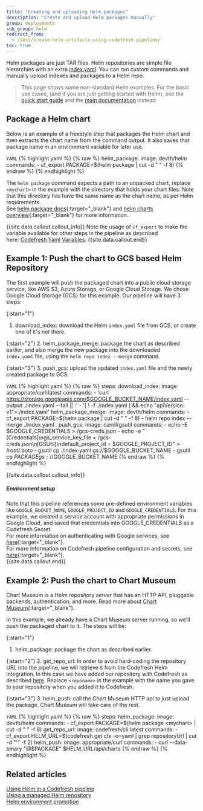 ```yaml
---
title: "Creating and uploading Helm packages"
description: "Create and upload Helm packages manually"
group: deployments
sub_group: helm
redirect_from:
  - /docs/create-helm-artifacts-using-codefresh-pipeline/
toc: true
---
```


Helm packages are just TAR files. Helm repositories are simple file hierarchies with an extra [index.yaml](https://helm.sh/docs/developing_charts/#the-chart-repository-structure).
You can run custom commands and manually upload indexes and packages to a Helm repo.

>This page shows some non-standard Helm examples. For the basic use cases, (and if you are just getting started with Helm), see the [quick start guide]({{site.baseurl}}/docs/getting-started/helm-quick-start-guide/) and the [main documentation]({{site.baseurl}}/docs/deployments/helm/using-helm-in-codefresh-pipeline/) instead.

## Package a Helm chart
Below is an example of a freestyle step that packages the Helm chart and then extracts the chart name from the command output. It also saves that package name in an environment variable for later use.

  `YAML`
{% highlight yaml %}
{% raw %}
helm_package:
    image: devth/helm
    commands:
      - cf_export PACKAGE=$(helm package <mychart> | cut -d " " -f 8)
{% endraw %}
{% endhighlight %}

The `helm package` command expects a path to an unpacked chart, replace `<mychart>` in the example with the directory that holds your chart files. Note that this directory has have the same name as the chart name, as per Helm requirements.<br>
See [helm package docs](https://github.com/kubernetes/helm/blob/master/docs/helm/helm_package.md){:target="_blank"} and [helm charts overview](https://github.com/kubernetes/helm/blob/master/docs/charts.md){:target="_blank"} for more information.

{{site.data.callout.callout_info}}
Note the usage of `cf_export` to make the variable available for other steps in the pipeline as described here: [Codefresh Yaml Variables]({{site.baseurl}}/docs/pipelines/variables). 
{{site.data.callout.end}}

## Example 1: Push the chart to GCS based Helm Repository
The first example will push the packaged chart into a public cloud storage service, like AWS S3, Azure Storage, or Google Cloud Storage. We chose Google Cloud Storage (GCS) for this example.
Our pipeline will have 3 steps:

{:start="1"}
1. download_index: download the Helm `index.yaml` file from GCS, or create one of it's not there.

{:start="2"}
2. helm_package_merge: package the chart as described earlier, and also merge the new package into the downloaded `index.yaml` file, using the `helm repo index --merge` command.

{:start="3"}
3. push_gcs: upload the updated `index.yaml` file and the newly created package to GCS.

  `YAML`
{% highlight yaml %}
{% raw %}
steps:
  download_index:
    image: appropriate/curl:latest
    commands:
      - 'curl https://storage.googleapis.com/$GOOGLE_BUCKET_NAME/index.yaml --output ./index.yaml --fail || :'
      - '[ ! -f ./index.yaml ] && echo "apiVersion: v1">./index.yaml'
  helm_package_merge:
    image: devth/helm
    commands:
      - cf_export PACKAGE=$(helm package <mychart> | cut -d " " -f 8)
      - helm repo index --merge ./index.yaml .
  push_gcs:
    image: camil/gsutil
    commands:
      - echo -E $GOOGLE_CREDENTIALS > /gcs-creds.json
      - echo -e "[Credentials]\ngs_service_key_file = /gcs-creds.json\n[GSUtil]\ndefault_project_id = $GOOGLE_PROJECT_ID" > /root/.boto
      - gsutil cp ./index.yaml gs://$GOOGLE_BUCKET_NAME 
      - gsutil cp $PACKAGE gs://$GOOGLE_BUCKET_NAME
{% endraw %}
{% endhighlight %}

{{site.data.callout.callout_info}}
##### Environment setup

Note that this pipeline references some pre-defined environment variables like `GOOGLE_BUCKET_NAME`, `GOOGLE_PROJECT_ID` and `GOOGLE_CREDENTIALS`. For this example, we created a service account with appropriate permissions in Google Cloud, and saved that credentials into GOOGLE_CREDENTIALS as a Codefresh Secret. <br>
For more information on authenticating with Google services, see [here](https://cloud.google.com/storage/docs/authentication#service_accounts){:target="_blank"}. <br>
For more information on Codefresh pipeline configuration and secrets, see [here](https://codefresh.io/docs/docs/codefresh-yaml/variables/#user-provided-variables){:target="_blank"}. <br> 
{{site.data.callout.end}}

## Example 2: Push the chart to Chart Museum
Chart Museum is a Helm repository *server* that has an HTTP API, pluggable backends, authentication, and more. 
Read more about [Chart Museum](https://github.com/kubernetes-helm/chartmuseum){:target="_blank"}.

In this example, we already have a Chart Museum server running, so we'll push the packaged chart to it. The steps will be:

{:start="1"}
1. helm_package: package the chart as described earlier.

{:start="2"}
2. get_repo_url: In order to avoid hard-coding the repository URL into the pipeline, we will retrieve it from the Codefresh Helm integration. 
In this case we have added our repository with Codefresh as described [here]({{site.baseurl}}/docs/add-helm-repository). 
Replace `<reponame>` in the example with the name you gave to your repository when you added it to Codefresh.

{:start="3"}
3. helm_push: call the Chart Museum HTTP api to just upload the package. Chart Museum will take care of the rest.

  `YAML`
{% highlight yaml %}
{% raw %}
steps:
  helm_package:
    image: devth/helm
    commands:
      - cf_export PACKAGE=$(helm package <mychart> | cut -d " " -f 8)
  get_repo_url:
    image: codefresh/cli:latest
    commands:
      - cf_export HELM_URL=$(codefresh get ctx <reponame> -o=yaml | grep repositoryUrl | cut -d "'" -f 2)
  helm_push:
    image: appropriate/curl
    commands:
        - curl --data-binary "@$PACKAGE" $HELM_URL/api/charts
{% endraw %}
{% endhighlight %}


## Related articles
[Using Helm in a Codefresh pipeline]({{site.baseurl}}/docs/deployments/helm/using-helm-in-codefresh-pipeline/)  
[Using a managed Helm repository]({{site.baseurl}}/docs/deployments/helm/managed-helm-repository/)  
[Helm environment promotion]({{site.baseurl}}/docs/deployments/helm/helm-environment-promotion)
